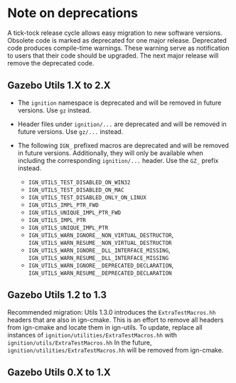 # Note on deprecations
A tick-tock release cycle allows easy migration to new software versions.
Obsolete code is marked as deprecated for one major release.
Deprecated code produces compile-time warnings. These warning serve as
notification to users that their code should be upgraded. The next major
release will remove the deprecated code.

## Gazebo Utils 1.X to 2.X

* The `ignition` namespace is deprecated and will be removed in future versions.
  Use `gz` instead.

* Header files under `ignition/...` are deprecated and will be removed in future versions.
  Use `gz/...` instead.

* The following `IGN_` prefixed macros are deprecated and will be removed in future versions.
  Additionally, they will only be available when including the corresponding `ignition/...` header.
  Use the `GZ_` prefix instead.
  * `IGN_UTILS_TEST_DISABLED_ON_WIN32`
  * `IGN_UTILS_TEST_DISABLED_ON_MAC`
  * `IGN_UTILS_TEST_DISABLED_ONLY_ON_LINUX`
  * `IGN_UTILS_IMPL_PTR_FWD`
  * `IGN_UTILS_UNIQUE_IMPL_PTR_FWD`
  * `IGN_UTILS_IMPL_PTR`
  * `IGN_UTILS_UNIQUE_IMPL_PTR`
  *  `IGN_UTILS_WARN_IGNORE__NON_VIRTUAL_DESTRUCTOR`, `IGN_UTILS_WARN_RESUME__NON_VIRTUAL_DESTRUCTOR`
  * `IGN_UTILS_WARN_IGNORE__DLL_INTERFACE_MISSING`, `IGN_UTILS_WARN_RESUME__DLL_INTERFACE_MISSING`
  * `IGN_UTILS_WARN_IGNORE__DEPRECATED_DECLARATION`, `IGN_UTILS_WARN_RESUME__DEPRECATED_DECLARATION`


## Gazebo Utils 1.2 to 1.3

Recommended migration:
Utils 1.3.0 introduces the `ExtraTestMacros.hh` headers that are also in ign-cmake.
This is an effort to remove all headers from ign-cmake and locate them in ign-utils.
To update, replace all instances of `ignition/utilities/ExtraTestMacros.hh` with `ignition/utils/ExtraTestMacros.hh`
In the future, `ignition/utilities/ExtraTestMacros.hh` will be removed from ign-cmake.

## Gazebo Utils 0.X to 1.X
